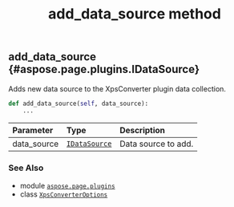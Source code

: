 ﻿---
title: add_data_source method
second_title: Aspose.Page for Python via .NET API References
description: 
type: docs
weight: 20
url: /python-net/aspose.page.plugins/xpsconverteroptions/add_data_source/
is_root: false
---

## add_data_source {#aspose.page.plugins.IDataSource}

Adds new data source to the XpsConverter plugin data collection.



```python
def add_data_source(self, data_source):
    ...
```


| Parameter | Type | Description |
| :- | :- | :- |
| data_source | [`IDataSource`](/page/python-net/aspose.page.plugins/idatasource) | Data source to add. |



### See Also
* module [`aspose.page.plugins`](../../)
* class [`XpsConverterOptions`](/page/python-net/aspose.page.plugins/xpsconverteroptions)

